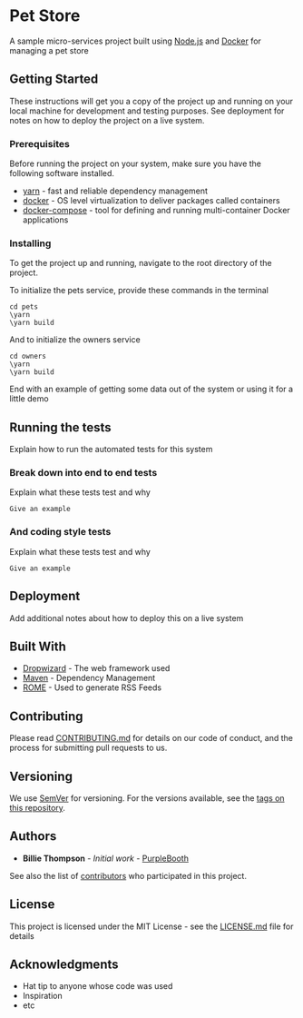 # Pet Store

A sample micro-services project built using [Node.js](https://nodejs.org) and [Docker](https://docker.com) for managing a pet store

## Getting Started

These instructions will get you a copy of the project up and running on your local machine for development and testing purposes. See deployment for notes on how to deploy the project on a live system.

### Prerequisites

Before running the project on your system, make sure you have the following software installed.

- [yarn](https://yarnpkg.com) - fast and reliable dependency management
- [docker](https://docker.com) - OS level virtualization to deliver packages called containers
- [docker-compose](https://docs.docker.com/compose) - tool for defining and running multi-container Docker applications

### Installing

To get the project up and running, navigate to the root directory of the project.

To initialize the pets service, provide these commands in the terminal

```
cd pets
\yarn
\yarn build
```

And to initialize the owners service

```
cd owners
\yarn
\yarn build
```

End with an example of getting some data out of the system or using it for a little demo

## Running the tests

Explain how to run the automated tests for this system

### Break down into end to end tests

Explain what these tests test and why

```
Give an example
```

### And coding style tests

Explain what these tests test and why

```
Give an example
```

## Deployment

Add additional notes about how to deploy this on a live system

## Built With

- [Dropwizard](http://www.dropwizard.io/1.0.2/docs/) - The web framework used
- [Maven](https://maven.apache.org/) - Dependency Management
- [ROME](https://rometools.github.io/rome/) - Used to generate RSS Feeds

## Contributing

Please read [CONTRIBUTING.md](https://gist.github.com/PurpleBooth/b24679402957c63ec426) for details on our code of conduct, and the process for submitting pull requests to us.

## Versioning

We use [SemVer](http://semver.org/) for versioning. For the versions available, see the [tags on this repository](https://github.com/your/project/tags).

## Authors

- **Billie Thompson** - _Initial work_ - [PurpleBooth](https://github.com/PurpleBooth)

See also the list of [contributors](https://github.com/your/project/contributors) who participated in this project.

## License

This project is licensed under the MIT License - see the [LICENSE.md](LICENSE.md) file for details

## Acknowledgments

- Hat tip to anyone whose code was used
- Inspiration
- etc
